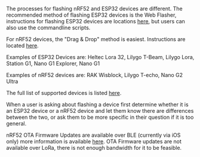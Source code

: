 The processes for flashing nRF52 and ESP32 devices are different.  The recommended method of flashing ESP32 devices is the Web Flasher, instructions for flashing ESP32 devices are locations [here](https://meshtastic.org/docs/getting-started/flashing-firmware/esp32/), but users can also use the commandline scripts. 

For nRF52 devices, the "Drag & Drop" method is easiest. Instructions are located [here](https://meshtastic.org/docs/getting-started/flashing-firmware/nrf52/).

Examples of ESP32 Devices are: Heltec Lora 32, Lilygo T-Beam, Lilygo Lora, Station G1, Nano G1 Explorer, Nano G1

Examples of nRF52 devices are: RAK Wisblock, Lilygo T-echo, Nano G2 Ultra

The full list of supported devices is listed [here](https://meshtastic.org/docs/supported-hardware).

When a user is asking about flashing a device first determine whether it is an ESP32 device or a nRF52 device and let them know there are differences between the two, or ask them to be more specific in their question if it is too general.

nRF52 OTA Firmware Updates are available over BLE (currently via iOS only) more information is available [here](https://meshtastic.org/docs/getting-started/flashing-firmware/nrf52/ota). OTA Firmware updates are not available over LoRa, there is not enough bandwidth for it to be feasible.
